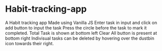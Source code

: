 # Habit-tracking-app
A  Habit tracking app Made using Vanilla JS Enter task in input and click on add button to input the task Press the circle before the task to mark it completed. Total Task is shown at bottom left Clear All button is present at bottom right Indivisual tasks can be deleted by hovering over the dustbin icon towards their right.
